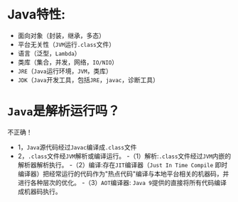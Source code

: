 # Java特性:
- 面向对象（封装，继承，多态）
- 平台无关性（`JVM`运行`.class`文件）
- 语言（泛型，`Lambda`）
- 类库（集合，并发，网络，`IO/NIO`）
- `JRE`（`Java`运行环境，`JVM`，类库）
- `JDK`（`Java`开发工具，包括`JRE`，`javac`，诊断工具）

# `Java`是解析运行吗？
不正确！
- 1，`Java`源代码经过`Javac`编译成`.class`文件
- 2，`.class`文件经`JVM`解析或编译运行。
  -（1）解析:`.class`文件经过`JVM`内嵌的解析器解析执行。
  -（2）编译:存在`JIT`编译器（`Just In Time Compile` 即时编译器）把经常运行的代码作为"热点代码"编译与本地平台相关的机器码，并进行各种层次的优化。
  -（3）`AOT`编译器: `Java 9`提供的直接将所有代码编译成机器码执行。
